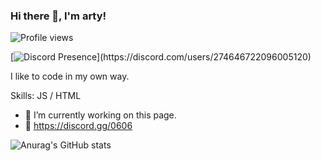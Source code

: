 ### Hi there 👋, I'm arty!
![Profile views](https://gpvc.arturio.dev/xarty)

[![Discord Presence](https://lanyard-profile-readme.vercel.app/api/274646722096005120?theme=light&bg=809ecf&animated=false&hideDiscrim=true&borderRadius=30px&idleMessage=Probably%20doing%20something%20else...)](https://discord.com/users/274646722096005120)

I like to code in my own way.

Skills: JS / HTML

- 🔭 I’m currently working on this page. 
- 💎 https://discord.gg/0606

![Anurag's GitHub stats](https://github-readme-stats.vercel.app/api?username=anuraghazra&hide=contribs,prs)

